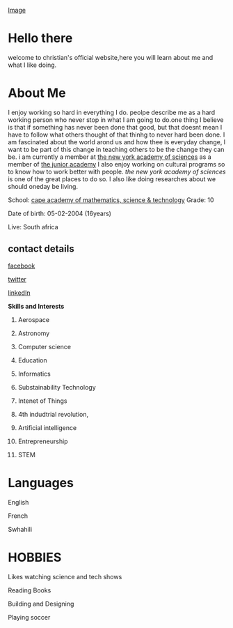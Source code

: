 [Image](https://drive.google.com/file/d/1Fr-GqyGFyFU6sEaTHqzVMrJveOD2vIV3/view?usp=sharing)
# Hello there
welcome to christian's official website,here you will learn about me and what I like doing.

# About Me

I enjoy working so hard in everything I do. peolpe describe me as a hard working person who never stop in what I am going to do.one thing I believe is that if something has never been done that good, but that doesnt mean I have to follow what others thought of that thinhg to never hard been done. I am fascinated about the world arond us and how thee is everyday change, I want to be part of this change in teaching others to be the change they can be.
i am currently a member at [the new york academy of sciences](https;//www.nyas.org/) as a member of [the junior academy](https://joinlaunchpad.com/#/profile/9670)
I also enjoy working on cultural programs so to know how to work better with people. *the new york academy of sciences* is one of the great places to do so. I also like doing researches about we should oneday be living.

School: [cape academy of mathematics, science & technology](https://www.camst.org)
Grade: 10

Date of birth: 05-02-2004 (16years)

Live: South africa

contact details
-
[facebook](https://www.facebook.com/chris.rama.798)

[twitter](https://www.twitter.com/Chrisrama6?s=09)

[linkedIn](https://www.lInkedin.com/in/christian-ramazani-aa3887183)

**Skills and Interests**

1) Aerospace 

2) Astronomy

3) Computer science

4) Education

5) Informatics

6) Substainability Technology

7) Intenet of Things

8) 4th indudtrial revolution,

9) Artificial intelligence

10) Entrepreneurship

11) STEM

# Languages
English 

French

Swhahili

# HOBBIES

Likes watching science and tech shows

Reading Books

Building and Designing

Playing soccer
